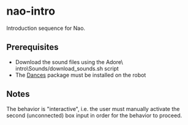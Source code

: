 # nao-intro

Introduction sequence for Nao.

## Prerequisites

 - Download the sound files using the Adore\ intro\Sounds/download_sounds.sh script
 - The [Dances](https://github.com/adore-hrzz/nao-dances) package must be installed on the robot

## Notes

The behavior is "interactive", i.e. the user must manually activate the second (unconnected) box input in order for the behavior to proceed.

